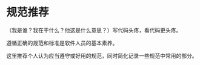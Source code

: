 # 规范推荐

（我是谁？我在干什么？他这是什么意思？）写代码头疼，看代码更头疼。

遵循正确的规范和标准是软件人员的基本素养。

这里推荐个人认为应当遵守或好用的规范，同时简化记录一些规范中常用的部分。
